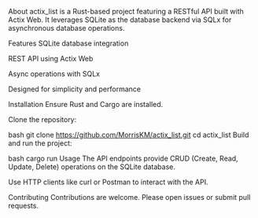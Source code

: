 About
actix_list is a Rust-based project featuring a RESTful API built with Actix Web. It leverages SQLite as the database backend via SQLx for asynchronous database operations.

Features
SQLite database integration

REST API using Actix Web

Async operations with SQLx

Designed for simplicity and performance

Installation
Ensure Rust and Cargo are installed.

Clone the repository:

bash
git clone https://github.com/MorrisKM/actix_list.git
cd actix_list
Build and run the project:

bash
cargo run
Usage
The API endpoints provide CRUD (Create, Read, Update, Delete) operations on the SQLite database.

Use HTTP clients like curl or Postman to interact with the API.

Contributing
Contributions are welcome. Please open issues or submit pull requests.
